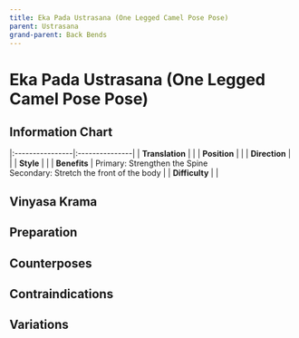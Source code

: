 ```yaml
---
title: Eka Pada Ustrasana (One Legged Camel Pose Pose)
parent: Ustrasana
grand-parent: Back Bends
---
```


# Eka Pada Ustrasana (One Legged Camel Pose Pose)


## Information Chart

|:----------------|:---------------|
| **Translation** |    |
| **Position**    |    |
| **Direction**   |     |
| **Style**    |     |
| **Benefits** | Primary: Strengthen the Spine <br> Secondary: Stretch the front of the body   |
| **Difficulty**  |                                | 



## Vinyasa Krama 

## Preparation 

## Counterposes

## Contraindications

## Variations

